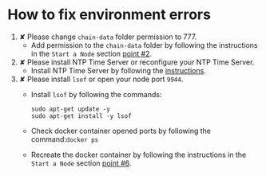 # How to fix environment errors

1. ✘ Please change `chain-data` folder permission to 777.
   * Add permission to the `chain-data` folder by following the instructions in the `Start a Node` section [point #2](/node/install-and-update/start-a-node#start-a-node.md).
2. ✘ Please install NTP Time Server or reconfigure your NTP Time Server.
   * Install NTP Time Server by following the [instructions](/node/install-and-update/install-and-configure-network-time-protocol-ntp-client.md).
3. ✘ Please install `lsof` or open your node port `9944`.
   *   Install `lsof` by following the commands:

       ```
       sudo apt-get update -y
       sudo apt-get install -y lsof
       ```
   * Check docker container opened ports by following the command:`docker ps`
   * Recreate the docker container by following the instructions in the `Start a Node` section [point #6](/node/install-and-update/start-a-node.md#start-a-node).
